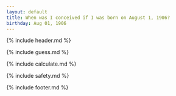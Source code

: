 ```yaml
---
layout: default
title: When was I conceived if I was born on August 1, 1906?
birthday: Aug 01, 1906
---
```


{% include header.md %}

{% include guess.md %}

{% include calculate.md %}

{% include safety.md %}

{% include footer.md %}



